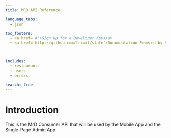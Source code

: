 ```yaml
---
title: MRD API Reference

language_tabs:
  - json
  
toc_footers:
  - <a href='#'>Sign Up for a Developer Key</a>
  - <a href='http://github.com/tripit/slate'>Documentation Powered by Slate</a>



includes:
  - restaurants
  - users
  - errors
 
search: true
---
```


# Introduction

This is the MrD Consumer API that will be used by the Mobile App and the Single-Page Admin App.

